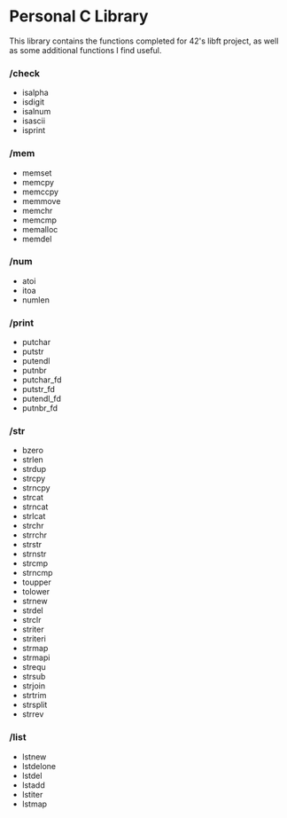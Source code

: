 # Personal C Library

This library contains the functions completed for 42's libft project, as well as some additional functions I find useful.

### /check
- isalpha
- isdigit
- isalnum
- isascii
- isprint

### /mem
- memset
- memcpy
- memccpy
- memmove
- memchr
- memcmp
- memalloc
- memdel

### /num
- atoi
- itoa
- numlen

### /print
- putchar
- putstr
- putendl
- putnbr
- putchar_fd
- putstr_fd
- putendl_fd
- putnbr_fd

### /str
- bzero
- strlen
- strdup
- strcpy
- strncpy
- strcat
- strncat
- strlcat
- strchr
- strrchr
- strstr
- strnstr
- strcmp
- strncmp
- toupper
- tolower
- strnew
- strdel
- strclr
- striter
- striteri
- strmap
- strmapi
- strequ
- strsub
- strjoin
- strtrim
- strsplit
- strrev

### /list
- lstnew
- lstdelone
- lstdel
- lstadd
- lstiter
- lstmap
